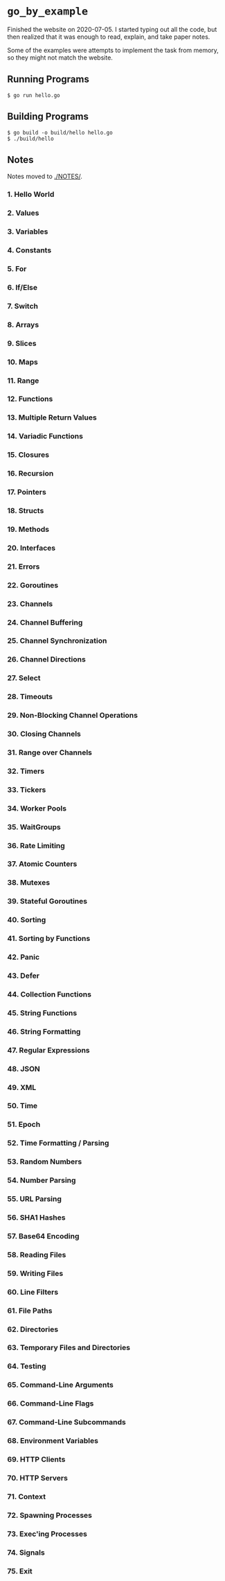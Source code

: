 # `go_by_example`

Finished the website on 2020-07-05. I started typing out all the code, but then realized that it was enough to read, explain, and take paper notes.

Some of the examples were attempts to implement the task from memory, so they might not match the website.

## Running Programs

```text
$ go run hello.go
```

## Building Programs

```text
$ go build -o build/hello hello.go
$ ./build/hello
```

## Notes

Notes moved to [./NOTES/](./NOTES/).

### 1. Hello World

### 2. Values

### 3. Variables

### 4. Constants

### 5. For

### 6. If/Else

### 7. Switch

### 8. Arrays

### 9. Slices

### 10. Maps

### 11. Range

### 12. Functions

### 13. Multiple Return Values

### 14. Variadic Functions

### 15. Closures

### 16. Recursion

### 17. Pointers

### 18. Structs

### 19. Methods

### 20. Interfaces

### 21. Errors

### 22. Goroutines

### 23. Channels

### 24. Channel Buffering

### 25. Channel Synchronization

### 26. Channel Directions

### 27. Select

### 28. Timeouts

### 29. Non-Blocking Channel Operations

### 30. Closing Channels

### 31. Range over Channels

### 32. Timers

### 33. Tickers

### 34. Worker Pools

### 35. WaitGroups

### 36. Rate Limiting

### 37. Atomic Counters

### 38. Mutexes

### 39. Stateful Goroutines

### 40. Sorting

### 41. Sorting by Functions

### 42. Panic

### 43. Defer

### 44. Collection Functions

### 45. String Functions

### 46. String Formatting

### 47. Regular Expressions

### 48. JSON

### 49. XML

### 50. Time

### 51. Epoch

### 52. Time Formatting / Parsing

### 53. Random Numbers

### 54. Number Parsing

### 55. URL Parsing

### 56. SHA1 Hashes

### 57. Base64 Encoding

### 58. Reading Files

### 59. Writing Files

### 60. Line Filters

### 61. File Paths

### 62. Directories

### 63. Temporary Files and Directories

### 64. Testing

### 65. Command-Line Arguments

### 66. Command-Line Flags

### 67. Command-Line Subcommands

### 68. Environment Variables

### 69. HTTP Clients

### 70. HTTP Servers

### 71. Context

### 72. Spawning Processes

### 73. Exec'ing Processes

### 74. Signals

### 75. Exit
